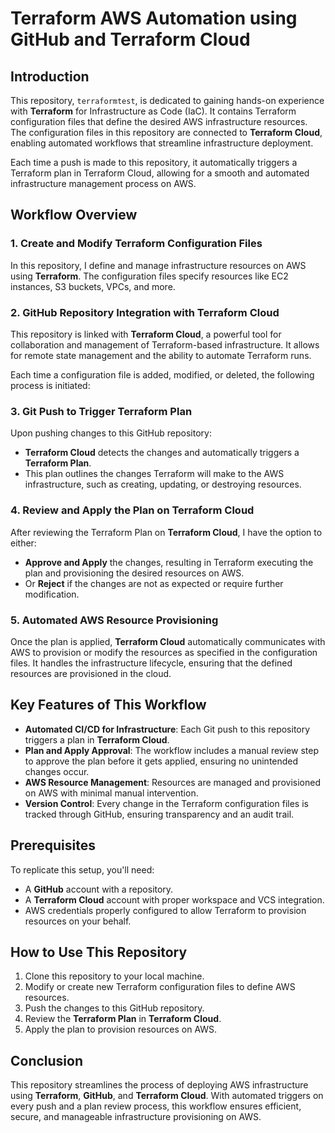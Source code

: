 # Terraform AWS Automation using GitHub and Terraform Cloud

## Introduction

This repository, `terraformtest`, is dedicated to gaining hands-on experience with **Terraform** for Infrastructure as Code (IaC). It contains Terraform configuration files that define the desired AWS infrastructure resources. The configuration files in this repository are connected to **Terraform Cloud**, enabling automated workflows that streamline infrastructure deployment.

Each time a push is made to this repository, it automatically triggers a Terraform plan in Terraform Cloud, allowing for a smooth and automated infrastructure management process on AWS.

## Workflow Overview

### 1. Create and Modify Terraform Configuration Files

In this repository, I define and manage infrastructure resources on AWS using **Terraform**. The configuration files specify resources like EC2 instances, S3 buckets, VPCs, and more. 

### 2. GitHub Repository Integration with Terraform Cloud

This repository is linked with **Terraform Cloud**, a powerful tool for collaboration and management of Terraform-based infrastructure. It allows for remote state management and the ability to automate Terraform runs.

Each time a configuration file is added, modified, or deleted, the following process is initiated:

### 3. Git Push to Trigger Terraform Plan

Upon pushing changes to this GitHub repository:
- **Terraform Cloud** detects the changes and automatically triggers a **Terraform Plan**.
- This plan outlines the changes Terraform will make to the AWS infrastructure, such as creating, updating, or destroying resources.

### 4. Review and Apply the Plan on Terraform Cloud

After reviewing the Terraform Plan on **Terraform Cloud**, I have the option to either:
- **Approve and Apply** the changes, resulting in Terraform executing the plan and provisioning the desired resources on AWS.
- Or **Reject** if the changes are not as expected or require further modification.

### 5. Automated AWS Resource Provisioning

Once the plan is applied, **Terraform Cloud** automatically communicates with AWS to provision or modify the resources as specified in the configuration files. It handles the infrastructure lifecycle, ensuring that the defined resources are provisioned in the cloud.

## Key Features of This Workflow

- **Automated CI/CD for Infrastructure**: Each Git push to this repository triggers a plan in **Terraform Cloud**.
- **Plan and Apply Approval**: The workflow includes a manual review step to approve the plan before it gets applied, ensuring no unintended changes occur.
- **AWS Resource Management**: Resources are managed and provisioned on AWS with minimal manual intervention.
- **Version Control**: Every change in the Terraform configuration files is tracked through GitHub, ensuring transparency and an audit trail.

## Prerequisites

To replicate this setup, you'll need:
- A **GitHub** account with a repository.
- A **Terraform Cloud** account with proper workspace and VCS integration.
- AWS credentials properly configured to allow Terraform to provision resources on your behalf.

## How to Use This Repository

1. Clone this repository to your local machine.
2. Modify or create new Terraform configuration files to define AWS resources.
3. Push the changes to this GitHub repository.
4. Review the **Terraform Plan** in **Terraform Cloud**.
5. Apply the plan to provision resources on AWS.

## Conclusion

This repository streamlines the process of deploying AWS infrastructure using **Terraform**, **GitHub**, and **Terraform Cloud**. With automated triggers on every push and a plan review process, this workflow ensures efficient, secure, and manageable infrastructure provisioning on AWS.
